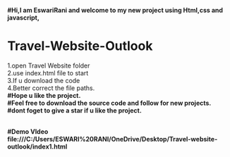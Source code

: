 <b>#Hi,I am EswariRani and welcome to my new project using Html,css and javascript,</b><br>
# Travel-Website-Outlook                              
1.open Travel Website folder                          <br>
2.use index.html file to start                        <br>
3.If u download the code                              <br>
4.Better correct the file paths.                      <br>
<b>#Hope u like the project.<br>
#Feel free to download the source code and follow for new projects.<br>
#dont foget to give a star if u like the project.   <br>
<br>

#Demo VIdeo
file:///C:/Users/ESWARI%20RANI/OneDrive/Desktop/Travel-website-outlook/index1.html

</b>
